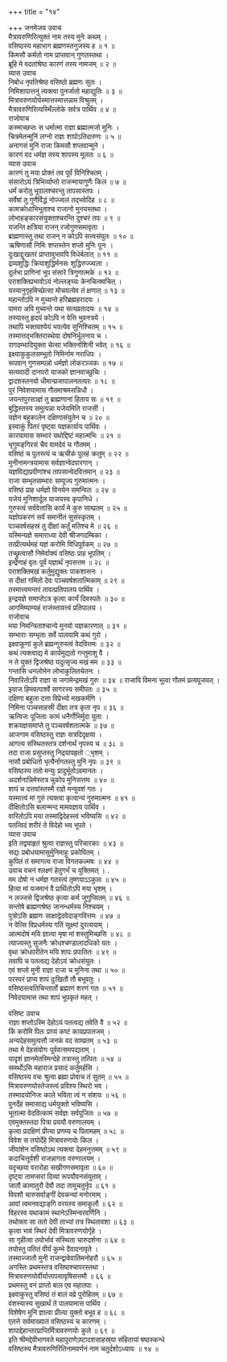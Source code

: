 +++
title = "१४"

+++
जनमेजय उवाच  
मैत्रावरुणिरित्युक्तं नाम तस्य मुनेः कथम् ।  
वसिष्ठस्य महाभाग ब्रह्मणस्तनुजस्य ह ॥ १ ॥  
किमसौ कर्मतो नाम प्राप्तवान् गुणतस्तथा ।  
ब्रूहि मे वदतांश्रेष्ठ कारणं तस्य नामजम् ॥ २ ॥  
व्यास उवाच  
निबोध नृपतिश्रेष्ठ वसिष्ठो ब्रह्मणः सुतः ।  
निमिशापात्तनुं त्यक्त्वा पुनर्जातो महाद्युतिः ॥ ३ ॥  
मित्रावरुणयोर्यस्मात्तस्मात्तन्नाम विश्रुतम् ।  
मैत्रावरुणिरित्यस्मिँल्लोके सर्वत्र पार्थिव ॥ ४ ॥  
राजोवाच  
कस्माच्छप्तः स धर्मात्मा राज्ञा ब्रह्मात्मजो मुनिः ।  
चित्रमेतन्मुनिं लग्नो राज्ञः शापोऽतिदारुणः ॥ ५ ॥  
अनागसं मुनिं राजा किमसौ शप्तवान्मुने ।  
कारणं वद धर्मज्ञ तस्य शापस्य मूलतः ॥ ६ ॥  
व्यास उवाच  
कारणं तु मया प्रोक्तं तव पूर्वं विनिश्चितम् ।  
संसारोऽयं त्रिभिर्व्याप्तो राजन्मायागुणैः किल ॥ ७ ॥  
धर्मं करोतु भूपालश्चरन्तु तापसास्तपः ।  
सर्वेषां तु गुणैर्विद्धं नोज्ज्वलं तद्‌भवेदिह ॥ ८ ॥  
कामक्रोधाभिभूताश्च राजानो मुनयस्तथा ।  
लोभाहङ्कारसंयुक्ताश्चरन्ति दुश्चरं तपः ॥ ९ ॥  
यजन्ति क्षत्रिया राजन् रजोगुणसमावृताः ।  
ब्राह्मणास्तु तथा राजन् न कोऽपि सत्त्वसंयुतः ॥ १० ॥  
ऋषिणासौ निमिः शप्तस्तेन शप्तो मुनिः पुनः ।  
दुःखाद्दुःखतरं प्राप्तावुभावपि विधेर्बलात् ॥ ११ ॥  
द्रव्यशुद्धिः क्रियाशुद्धिर्मनसः शुद्धिरुज्ज्वला ।  
दुर्लभा प्राणिनां भूप संसारे त्रिगुणात्मके ॥ १२ ॥  
पराशक्तिप्रभावोऽयं नोल्लङ्घ्यः केनचित्क्वचित् ।  
यस्यानुगृहमिच्छेत्सा मोचयत्येव तं क्षणात् ॥ १३ ॥  
महान्तोऽपि न मुच्यन्ते हरिब्रह्महरादयः ।  
पामरा अपि मुच्यन्ते यथा सत्यव्रतादयः ॥ १४ ॥  
तस्यास्तु हृदयं कोऽपि न वेत्ति भुवनत्रये ।  
तथापि भक्तवश्येयं भवत्येव सुनिश्चितम् ॥ १५ ॥  
तस्मात्तद्‌भक्तिरास्थेया दोषनिर्भूलनाय च ।  
रागदम्भादियुक्ता चेत्सा भक्तिर्नाशिनी भवेत् ॥ १६ ॥  
इक्ष्याकुकुलसम्भूतो निमिर्नाम नराधिपः ।  
रूपवान् गुणसम्पन्नो धर्मज्ञो लोकरञ्जकः ॥ १७ ॥  
सत्यवादी दानपरो याजको ज्ञानवाच्छुचिः ।  
द्वादशस्तनयो धीमान्प्रजापालनतत्परः ॥ १८ ॥  
पुरं निवेशयामास गौतमाश्रमसन्निधौ ।  
जयन्तपुरसञ्ज्ञं तु ब्राह्मणानां हिताय सः ॥ १९ ॥  
बुद्धिस्तस्य समुत्पन्ना यजेयमिति राजसी ।  
यज्ञेन बहुकालेन दक्षिणासंयुतेन च ॥ २० ॥  
इस्वाकुं पितरं पृष्ट्वा यज्ञकार्याय पार्थिवः ।  
कारयामास सम्भारं यथोद्दिष्टं महात्मभिः ॥ २१ ॥  
भृगुमङ्‌गिरसं चैव वामदेवं च गौतमम् ।  
वसिष्ठं च पुलस्त्यं च ऋचीकं पुलहं क्रतुम् ॥ २२ ॥  
मुनीनामन्त्रयामास सर्वज्ञान्वेदपारगान् ।  
यज्ञविद्याप्रवीणांश्च तापसान्वेदवित्तमान् ॥ २३ ॥  
राजा सम्भृतसम्भारः सम्पूज्य गुरुमात्मनः ।  
वसिष्ठं प्राह धर्मज्ञो विनयेन समन्वितः ॥ २४ ॥  
यजेयं मुनिशार्दूल याजयस्व कृपानिधे ।  
गुरुस्त्वं सर्ववेत्तासि कार्यं मे कुरु साम्प्रतम् ॥ २५ ॥  
यज्ञोपकरणं सर्वं समानीतं सुसंस्कृतम् ।  
पञ्चवर्षसहस्रं तु दीक्षां कर्तुं मतिश्च मे ॥ २६ ॥  
यस्मिन्यज्ञे समाराध्या देवी श्रीजगदम्बिका ।  
तत्प्रीत्यर्थमहं यज्ञं करोमि विधिपूर्वकम् ॥ २७ ॥  
तच्छ्रुत्वासौ निमेर्वाक्यं वसिष्ठः प्राह भूपतिम् ।  
इन्द्रेणाहं वृतः पूर्वं यज्ञार्थं नृपसत्तम ॥ २८ ॥  
पराशक्तिमखं कर्तुमुद्युक्तः पाकशासनः ।  
स दीक्षां गमितो देवः पञ्चवर्षशतात्मिकाम् ॥ २९ ॥  
तस्मात्त्वमन्तरं तावत्प्रतिपालय पार्थिव ।  
इन्द्रयज्ञे समाप्तेऽत्र कृत्वा कार्यं दिवस्पतेः ॥ ३० ॥  
आगमिष्याम्यहं राजंस्तावत्त्वं प्रतिपालय ।  
राजोवाच  
मया निमन्त्रिताश्चान्ये मुनयो यज्ञकारणात् ॥ ३१ ॥  
सम्भाराः सम्भृताः सर्वे पालयामि कथं गुरो ।  
इक्ष्वाकूणां कुले ब्रह्मन्गुरुस्त्वं वेदवित्तमः ॥ ३२ ॥  
कथं त्यक्त्वाद्य मे कार्यमुद्यतो गन्तुमाशु वै ।  
न ते युक्तं द्विजश्रेष्ठ यदुत्सृज्य मखं मम ॥ ३३ ॥  
गन्तासि धनलोभेन लोभाकुलितचेतनः ।  
निवारितोऽपि राज्ञा स जगामेन्द्रमखं गुरुः ॥ ३४ ॥
राजापि विमना भूत्वा गौतमं प्रत्यपूजयत् ।  
इयाज हिमवत्पार्श्वे सागरस्य समीपतः ॥ ३५ ॥  
दक्षिणा बहुला दत्ता विप्रेभ्यो मखकर्मणि ।  
निमिना पञ्चसाहस्री दीक्षा तत्र कृता नृप ॥ ३६ ॥  
ऋत्विजः पूजिताः कामं धनैर्गोभिर्मुदा युताः ।  
शक्रयज्ञसमाप्ते तु पञ्चवर्षशतात्मके ॥ ३७ ॥  
आजगाम वसिष्ठस्तु राज्ञः सत्रदिदृक्षया ।  
आगत्य संस्थितस्तत्र दर्शनार्थं नृपस्य च ॥ ३८ ॥  
तदा राजा प्रसुप्तस्तु निद्रयापहृतो ्भृशम् ।  
नासौ प्रबोधितो भृत्यैर्नागतस्तु मुनिं नृपः ॥ ३९ ॥  
वसिष्ठस्य ततो मन्युः प्रादुर्भूतोऽवमानतः ।  
अदर्शनान्निमेस्तत्र चुकोप मुनिसत्तमः ॥ ४० ॥  
शापं च दत्तवांस्तस्मै राज्ञे मन्युवशं गतः ।  
यस्मात्त्वं मां गुरुं त्यक्त्वा कृत्वान्यं गुरुमात्मनः ॥ ४१ ॥  
दीक्षितोऽसि बलान्मन्द मामवज्ञाय पार्थिव ।  
वारितोऽपि मया तस्माद्विदेहस्त्वं भविष्यसि ॥ ४२ ॥  
पतत्विदं शरीरं ते विदेहो भव भूपते ।  
व्यास उवाच  
इति तद्व्याहृतं श्रुत्वा राज्ञस्तु परिचारकाः ॥ ४३ ॥  
सद्यः प्रबोधयामासुर्मुनिमाहुः प्रकोपितम् ।  
कुपितं तं समागत्य राजा विगतकल्मषः ॥ ४४ ॥  
उवाच वचनं श्लक्ष्णं हेतुगर्भं च युक्तिमत् । .  
मम दोषो न धर्मज्ञ गतस्त्वं तृष्णयाऽऽकुलः ॥ ४५ ॥  
हित्वा मां यजमानं वै प्रार्थितोऽपि मया भृशम् ।  
न लज्जसे द्विजश्रेष्ठ कृत्वा कर्म जुगुप्सितम् ॥ ४६ ॥  
सन्तोषे ब्राह्मणश्रेष्ठ जानन्धर्मस्य निश्चयम् ।  
पुत्रोऽसि ब्रह्मणः साक्षाद्वेदवेदाङ्गवित्तमः ॥ ४७ ॥  
न वेत्सि विप्रधर्मस्य गतिं सूक्ष्मां दुरत्ययाम् ।  
आत्मदोषं मयि ज्ञात्वा मृषा मां शस्तुमिच्छसि ॥ ४८ ॥  
त्याज्यस्तु सुजनैः क्रोधश्चण्डालादधिको यतः ।  
वृथा क्रोधपरीतेन मयि शापः प्रपातितः ॥ ४९ ॥  
तवापि च पतत्वद्य देहोऽयं क्रोधसंयुतः ।  
एवं शप्तो मुनी राज्ञा राजा च मुनिना तथा ॥ ५० ॥  
परस्परं प्राप्य शापं दुःखितौ तौ बभूवतुः ।  
वसिष्ठस्त्वतिचिन्तार्तो ब्रह्माणं शरणं गतः ॥ ५१ ॥  
निवेदयामास तथा शापं भूपकृतं महत् ।  
  
वसिष्ट उवाच  
राज्ञा शप्तोऽस्मि देहोऽयं पतत्वद्य तवेति वै ॥ ५२ ॥  
किं करोमि पितः प्राप्यं कष्टं कायप्रपातजम् ।  
अन्यदेहसमुत्पत्तौ जनकं वद साम्प्रतम् ॥ ५३ ॥  
तथा मे देहसंयोगः पूर्ववत्समपद्यताम् ।  
यादृशं ज्ञानमेतस्मिन्देहे तत्रास्तु तत्पितः ॥ ५४ ॥  
समर्थोऽसि महाराज प्रसादं कर्तुमर्हसि ।  
वसिष्ठस्य वचः श्रुत्वा ब्रह्मा प्रोवाच तं सुतम् ॥ ५५ ॥  
मित्रावरुणयोस्तेजस्त्वं प्रविश्य स्थिरो भव ।  
तस्मादयोनिजः काले भविता त्वं न संशयः ॥ ५६ ॥  
पुनर्देहं समासाद्य धर्मयुक्तो भविष्यसि ।  
भूतात्मा वेदवित्कामं सर्वज्ञः सर्वपूजितः ॥ ५७ ॥  
एवमुक्तस्तदा पित्रा प्रययौ वरुणालयम् ।  
कृत्वा प्रदक्षिणं प्रीत्या प्रणम्य च पितामहम् ॥ ५८ ॥  
विवेश स तयोर्देहे मित्रावरुणयोः किल ।  
जीवांशेन वसिष्ठोऽथ त्यक्त्वा देहमनुत्तमम् ॥ ५९ ॥  
कदाचित्तूर्वशी राजन्नागता वरुणालयम् ।  
यदृच्छया वरारोहा सखीगणसमावृता ॥ ६० ॥  
दृष्ट्वा तामप्सरां दिव्यां रूपयौवनसंयुताम् ।  
जातौ कामातुरौ देवौ तदा तामूचतुर्नृप ॥ ६१ ॥  
विवशौ चारुसर्वाङ्गीं देवकन्यां मनोरमाम् ।  
आवां त्वमनवद्याङ्‌गि वरयस्व समाकुलौ ॥ ६२ ॥  
विहरस्व यथाकामं स्थानेऽस्मिन्वरवर्णिनि ।  
तथोक्ता सा ततो देवी ताभ्यां तत्र स्थितावशा ॥ ६३ ॥  
कृत्वा भावं स्थिरं देवी मित्रावरुणयोर्गृहे ।  
सा गृहीत्वा तयोर्भावं संस्थिता चारुदर्शना ॥ ६४ ॥  
तयोस्तु पतितं वीर्यं कुम्भे दैवादनावृते ।  
तस्माज्जातौ मुनी राजन्द्वावेवातिमनोहरौ ॥ ६५ ॥  
अगस्तिः प्रथमस्तत्र वसिष्ठश्चापरस्तथा ।  
मित्रावरुणयोर्वीर्यात्तापसावृषिसत्तमौ ॥ ६६ ॥  
प्रथमस्तु वनं प्राप्तो बाल एव महातपाः ।  
इक्ष्वाकुस्तु वसिष्ठं तं बालं वव्रे पुरोहितम् ॥ ६७ ॥  
वंशस्यास्य सुखार्थं ते पालयामास पार्थिव ।  
विशेषेण मुनिं ज्ञात्वा प्रीत्या युक्तो बभूव ह ॥ ६८ ॥  
एतत्ते सर्वमाख्यातं वसिष्ठस्य च कारणम् ।  
शापाद्देहान्तरप्राप्तिर्मित्रावरुणयोः कुले ॥ ६९ ॥  
इति श्रीमद्देवीभागवते महापुराणेऽष्टादशसाहस्र्या संहितायां षष्ठस्कन्धे  
वसिष्ठस्य मैत्रावरुणिरितिनामवर्णनं नाम चतुर्दशोऽध्यायः ॥ १४ ॥
